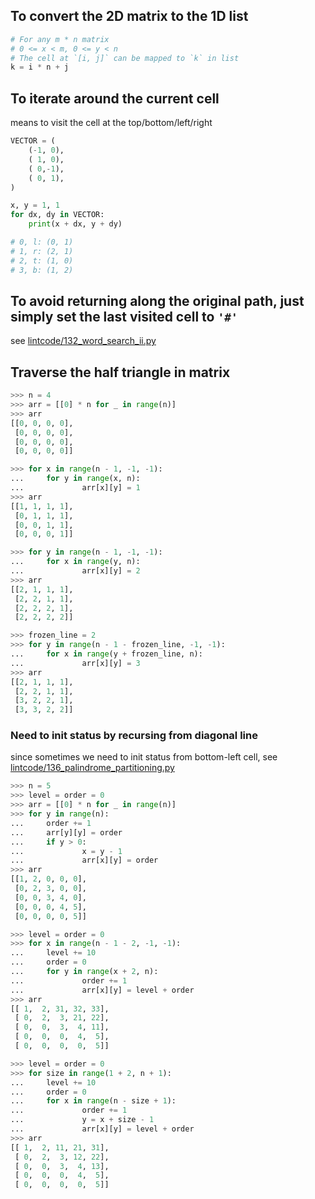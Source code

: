 ## To convert the 2D matrix to the 1D list

```python
# For any m * n matrix
# 0 <= x < m, 0 <= y < n
# The cell at `[i, j]` can be mapped to `k` in list
k = i * n + j
```

## To iterate around the current cell

means to visit the cell at the top/bottom/left/right

```python
VECTOR = (
    (-1, 0),
    ( 1, 0),
    ( 0,-1),
    ( 0, 1),
)

x, y = 1, 1
for dx, dy in VECTOR:
    print(x + dx, y + dy)

# 0, l: (0, 1)
# 1, r: (2, 1)
# 2, t: (1, 0)
# 3, b: (1, 2)
```

## To avoid returning along the original path, just simply set the last visited cell to `'#'`

see [lintcode/132_word_search_ii.py](../lintcode/132_word_search_ii.py)

## Traverse the half triangle in matrix

```python
>>> n = 4
>>> arr = [[0] * n for _ in range(n)]
>>> arr
[[0, 0, 0, 0],
 [0, 0, 0, 0],
 [0, 0, 0, 0],
 [0, 0, 0, 0]]

>>> for x in range(n - 1, -1, -1):
...     for y in range(x, n):
...             arr[x][y] = 1
>>> arr
[[1, 1, 1, 1],
 [0, 1, 1, 1],
 [0, 0, 1, 1],
 [0, 0, 0, 1]]

>>> for y in range(n - 1, -1, -1):
...     for x in range(y, n):
...             arr[x][y] = 2
>>> arr
[[2, 1, 1, 1],
 [2, 2, 1, 1],
 [2, 2, 2, 1],
 [2, 2, 2, 2]]

>>> frozen_line = 2
>>> for y in range(n - 1 - frozen_line, -1, -1):
...     for x in range(y + frozen_line, n):
...             arr[x][y] = 3
>>> arr
[[2, 1, 1, 1],
 [2, 2, 1, 1],
 [3, 2, 2, 1],
 [3, 3, 2, 2]]
```

### Need to init status by recursing from diagonal line

since sometimes we need to init status from bottom-left cell, see [lintcode/136_palindrome_partitioning.py](../lintcode/136_palindrome_partitioning.py)

```python
>>> n = 5
>>> level = order = 0
>>> arr = [[0] * n for _ in range(n)]
>>> for y in range(n):
...     order += 1
...     arr[y][y] = order
...     if y > 0:
...             x = y - 1
...             arr[x][y] = order
>>> arr
[[1, 2, 0, 0, 0],
 [0, 2, 3, 0, 0],
 [0, 0, 3, 4, 0],
 [0, 0, 0, 4, 5],
 [0, 0, 0, 0, 5]]

>>> level = order = 0
>>> for x in range(n - 1 - 2, -1, -1):
...     level += 10
...     order = 0
...     for y in range(x + 2, n):
...             order += 1
...             arr[x][y] = level + order
>>> arr
[[ 1,  2, 31, 32, 33],
 [ 0,  2,  3, 21, 22],
 [ 0,  0,  3,  4, 11],
 [ 0,  0,  0,  4,  5],
 [ 0,  0,  0,  0,  5]]

>>> level = order = 0
>>> for size in range(1 + 2, n + 1):
...     level += 10
...     order = 0
...     for x in range(n - size + 1):
...             order += 1
...             y = x + size - 1
...             arr[x][y] = level + order
>>> arr
[[ 1,  2, 11, 21, 31],
 [ 0,  2,  3, 12, 22],
 [ 0,  0,  3,  4, 13],
 [ 0,  0,  0,  4,  5],
 [ 0,  0,  0,  0,  5]]
```
